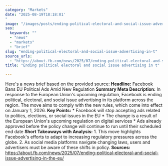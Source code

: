 ```yaml
---
category: "Markets"
date: "2025-08-19T18:18:01'"
image: "/images/posts/ending-political-electoral-and-social-issue-advertising-in-t.png"
seo:
  keywords: ""
  - "news"
  - "markets"
  - "brief"
slug: "ending-political-electoral-and-social-issue-advertising-in-t"
source_urls:
  - "https://about.fb.com/news/2025/07/ending-political-electoral-and-social-issue-advertising-in-the-eu/"
title: "Ending political electoral and social issue advertising in t"

---
```


Here's a news brief based on the provided source:  **Headline:** Facebook Bans EU Political Ads Amid New Regulation  **Summary Meta Description:** In response to the European Union's upcoming regulation, Facebook is ending political, electoral, and social issue advertising in its platform across the region. The move aims to comply with the new rules, which come into effect on January 1, 2026.  **Key Points:**  * Facebook will stop accepting ads related to politics, elections, or social issues in the EU * The change is a result of the European Union's upcoming regulation on digital services * Ads already approved before the policy change will continue to run until their scheduled end date  **Short Takeaways with Analysis:**  1. This move highlights Facebook's efforts to adapt to increasing regulatory pressures across the globe. 2. As social media platforms navigate changing laws, users and advertisers must be aware of these shifts in policy.  **Sources:**  https://about.fb.com/news/2025/07/ending-political-electoral-and-social-issue-advertising-in-the-eu/